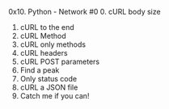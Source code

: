 0x10. Python - Network #0
0. cURL body size
1. cURL to the end
2. cURL Method
3. cURL only methods
4. cURL headers
5. cURL POST parameters
6. Find a peak
7. Only status code
8. cURL a JSON file
9. Catch me if you can!


